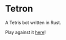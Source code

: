 # Tetron

A Tetris bot written in Rust.<br>

Play against it [here](https://paddingproductions.github.io/Cestris/static-page.html)!
